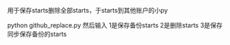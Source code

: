 用于保存starts删除全部starts，于starts到其他账户的小py

python github_replace.py
然后输入
1是保存备份starts
2是删除starts
3是保存同步保存备份的starts
